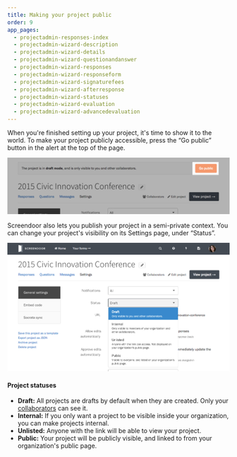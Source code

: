 ```yaml
---
title: Making your project public
order: 9
app_pages:
  - projectadmin-responses-index
  - projectadmin-wizard-description
  - projectadmin-wizard-details
  - projectadmin-wizard-questionandanswer
  - projectadmin-wizard-responses
  - projectadmin-wizard-responseform
  - projectadmin-wizard-signaturefees
  - projectadmin-wizard-afterresponse
  - projectadmin-wizard-statuses
  - projectadmin-wizard-evaluation
  - projectadmin-wizard-advancedevaluation
---
```


When you're finished setting up your project, it's time to show it to the world. To make your project publicly accessible, press the &ldquo;Go public&rdquo; button in the alert at the top of the page.

![Going public with your amazing Screendoor project.](../images/public1.png)

Screendoor also lets you publish your project in a semi-private context. You can change your project's visibility on its Settings page, under &ldquo;Status&rdquo;.

![Changing a project's visibility status.](../images/public2.png)

#### Project statuses

- **Draft:** All projects are drafts by default when they are created. Only your [collaborators](/articles/screendoor/collaboration/collaborators.html) can see it.
- **Internal:** If you only want a project to be visible inside your organization, you can make projects internal.
- **Unlisted:** Anyone with the link will be able to view your project.
- **Public:** Your project will be publicly visible, and linked to from your organization's public page.
